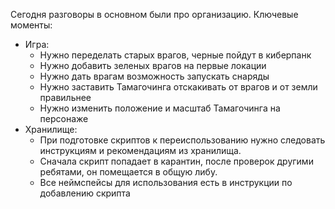 Сегодня разговоры в основном были про организацию. Ключевые моменты:
- Игра:
	- Нужно переделать старых врагов, черные пойдут в киберпанк
	- Нужно добавить зеленых врагов на первые локации
	- Нужно дать врагам возможность запускать снаряды
	- Нужно заставить Тамагочинга отскакивать от врагов и от земли правильнее
	- Нужно изменить положение и масштаб Тамагочинга на персонаже
- Хранилище:
	- При подготовке скриптов к переиспользованию нужно следовать инструкциям и рекомендациям из хранилища.
	- Сначала скрипт попадает в карантин, после проверок другими ребятами, он помещается в общую либу.
	- Все неймспейсы для использования есть в инструкции по добавлению скрипта